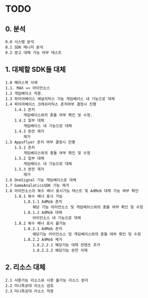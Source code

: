 # TODO
## 0. 분석
    0.0 시스템 분석
    0.1 SDK 매니저 분석
    0.2 광고 대체 가능 여부 테스트
## 1. 대체할 SDK들 대체
    1.0 페이스북 삭제
    1.1. MAX => 아이언소스
    1.2 게임베이스 적용.
    1.3 파이어베이스 에널리틱스 기능 게임베이스 내 기능으로 대체
    1.4 파이어베이스 크래쉬리틱스 존치여부 결정시 진행
        1.4.1 존치
            게임베이스와의 충돌 여부 확인 및 수정.
        1.4.2 일부 대체
            게임베이스 내 기능으로 대체
        1.4.3 완전 제거
            제거
    1.5 AppsFlyer 존치 여부 결정시 진행
        1.5.1 존치
            게임베이스와의 충돌 여부 확인 및 수정
        1.5.2 일부 대체
            게임베이스 내 기능으로 대체
        1.5.3 완전 제거
            제거
    1.6 OneSignal 기능 게임베이스로 대체
    1.7 GameAnalaticsSDK 기능 제거
    1.8 아이언소스의 복수 배너 표시기능 테스트 및 AdMob 대체 가능 여부 확인
        1.8.1 복수 배너 표시 가능
            1.8.1.1 AdMob 존치
                해당 기능 아이언소스 및 게임베이스와의 충돌 여부 확인 및 수정
            1.8.1.2 AdMob 대체
                아이언소스 내 기능으로 대체
        1.8.2 복수 배너 표시 불가능
            1.8.2.1 AdMob 존치
                해당기능 아이언소스 및 게임베이스와의 충돌 여부 확인 및 수정
            1.8.2.2 AdMob 제거
                1.8.2.2.1 해당기능 대체 컨텐츠 추가
                1.8.2.2.2 해당기능 완전 삭제

## 2. 리소스 대체
    2.1 사용가능 리소스와 사용 불가능 리소스 분리
    2.2 미니특공대 리소스 검토
    2.3 미니특공대 리소스 적용